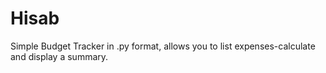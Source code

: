 # Hisab

 Simple Budget Tracker in .py format, allows you to list expenses-calculate and display a summary. 

